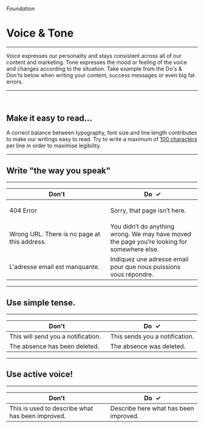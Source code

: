 <h6 class="is-uppercase has-text-grey has-text-weight-medium">Foundation</h6><h1 class="title is-0 is-family-secondary is-size-1-mobile">Voice & Tone</h1>
<hr class="is-visible is-size-3">
<p class="subtitle is-4 is-size-5-mobile is-family-secondary">
    <span class="has-text-weight-semibold">Voice</span> expresses our personality and stays consistent across all of our content and marketing. <span class="has-text-weight-semibold">Tone</span> expresses the mood or feeling of the voice and changes according to the situation.
    Take example from the Do's & Don'ts below when writing your content, success messages or even big fat errors.
</p>
<hr class="is-visible is-size-2"><br>

<h2 class="title"><strong>Make it easy to read...</strong></h2>

A correct balance between typography, font size and line length contributes to make our writings easy to read. 
Try to write a maximum of <u class="has-text-weight-semibold">100 characters</u> per line in order to maximise legibility.

<hr class="is-size-1 is-visible">


<h2 class="title"><strong>Write "the way you speak"</strong></h2>
<hr class="is-size-7">
<table class="table is-fullwidth">
    <thead>
        <tr>
            <th style="width: 250px;"><span class="has-text-danger">Don't</th>
            <th><span class="has-text-success has-text-weight-bolder">Do &nbsp;✓</span></th>
        </tr>
    </thead>
    <tbody class="is-family-secondary">
        <tr>
            <td class="subtitle has-text-grey">404 Error</td>
            <td class="subtitle"><p>Sorry, that page isn’t here.</p></td>
        </tr>
        <tr>
            <td class="subtitle has-text-grey">Wrong URL. There is no page at this address.</td>
            <td class="subtitle">You didn’t do anything wrong. We may have moved the page you’re looking for somewhere else.</td>
        </tr>
        <tr>
            <td class="subtitle has-text-grey">L'adresse email est manquante.</td>
            <td class="subtitle">Indiquez une adresse email pour que nous puissions vous répondre.</td>
        </tr>
    </tbody>
</table>

<hr class="is-size-1 is-visible">

<h2 class="title"><strong>Use simple tense.</strong></h2>
<hr class="is-size-7">
<table class="table is-fullwidth">
    <thead>
        <tr>
            <th style="width: 250px;"><span class="has-text-danger">Don't</th>
            <th><span class="has-text-success has-text-weight-bolder">Do &nbsp;✓</span></th>
        </tr>
    </thead>
    <tbody class="is-family-secondary">
        <tr>
            <td class="subtitle has-text-grey">This will send you a notification.</td>
            <td class="subtitle">This sends you a notification.</td>
        </tr>
        <tr>
            <td class="subtitle has-text-grey">The absence has been deleted.</td>
            <td class="subtitle">The absence was deleted.</td>
        </tr>
    </tbody>
</table>

<hr class="is-size-1 is-visible">

<h2 class="title"><strong>Use active voice!</strong></h2>
<hr class="is-size-7">
<table class="table is-fullwidth">
    <thead>
        <tr>
            <th style="width: 250px;"><span class="has-text-danger">Don't</th>
            <th><span class="has-text-success has-text-weight-bolder">Do &nbsp;✓</span></th>
        </tr>
    </thead>
    <tbody class="is-family-secondary">
        <tr>
        <td class="subtitle has-text-grey">This is used to describe what has been improved.</td>
        <td class="subtitle">Describe here what has been improved.</td>
        </tr>
    </tbody>
</table>